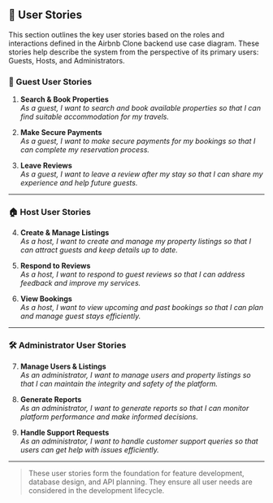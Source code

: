 ## 🧾 User Stories

This section outlines the key user stories based on the roles and interactions defined in the Airbnb Clone backend use case diagram. These stories help describe the system from the perspective of its primary users: Guests, Hosts, and Administrators.

### 👤 Guest User Stories

1. **Search & Book Properties**  
   *As a guest, I want to search and book available properties so that I can find suitable accommodation for my travels.*

2. **Make Secure Payments**  
   *As a guest, I want to make secure payments for my bookings so that I can complete my reservation process.*

3. **Leave Reviews**  
   *As a guest, I want to leave a review after my stay so that I can share my experience and help future guests.*

---

### 🏠 Host User Stories

4. **Create & Manage Listings**  
   *As a host, I want to create and manage my property listings so that I can attract guests and keep details up to date.*

5. **Respond to Reviews**  
   *As a host, I want to respond to guest reviews so that I can address feedback and improve my services.*

6. **View Bookings**  
   *As a host, I want to view upcoming and past bookings so that I can plan and manage guest stays efficiently.*

---

### 🛠️ Administrator User Stories

7. **Manage Users & Listings**  
   *As an administrator, I want to manage users and property listings so that I can maintain the integrity and safety of the platform.*

8. **Generate Reports**  
   *As an administrator, I want to generate reports so that I can monitor platform performance and make informed decisions.*

9. **Handle Support Requests**  
   *As an administrator, I want to handle customer support queries so that users can get help with issues efficiently.*

---

> These user stories form the foundation for feature development, database design, and API planning. They ensure all user needs are considered in the development lifecycle.
